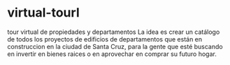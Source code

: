 # virtual-tourl
tour virtual de propiedades y departamentos
La idea es crear un catálogo de todos los proyectos de edificios de departamentos que están en construccion en la ciudad de Santa Cruz, 
para la gente que esté buscando en invertir en bienes raices o en aprovechar en comprar su futuro hogar.
